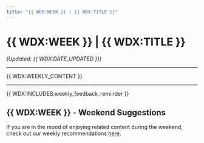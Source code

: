 ```yaml
---
title: "{{ WDX:WEEK }} | {{ WDX:TITLE }}"
---
```


# {{ WDX:WEEK }} | {{ WDX:TITLE }}

_(Updated: {{ WDX:DATE_UPDATED }})_

---

{{ WDX:WEEKLY_CONTENT }}

<hr class="mt-1">

{{ WDX:INCLUDES:weekly_feedback_reminder }}

## {{ WDX:WEEK }} - Weekend Suggestions

If you are in the mood of enjoying related content during the weekend, check out our weekly recommendations [here](WEEKEND.md).